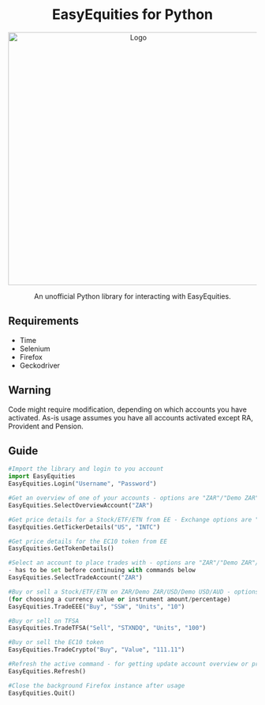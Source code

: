 <h1 align="center">EasyEquities for Python</h1>

<p align="center">
  <img width="512" src="https://github.com/lohanjs/images/blob/main/EasyEquities.png?raw=true" alt="Logo">
</p>

<p align="center">An unofficial Python library for interacting with EasyEquities.</p>

## Requirements
- Time
- Selenium
- Firefox
- Geckodriver

## Warning
Code might require modification, depending on which accounts you have activated. As-is usage assumes you have all accounts activated except RA, Provident and Pension.

## Guide
```python
#Import the library and login to you account
import EasyEquities
EasyEquities.Login("Username", "Password")

#Get an overview of one of your accounts - options are "ZAR"/"Demo ZAR"/"TFSA"/"USD"/"Demo USD"/"AUD"
EasyEquities.SelectOverviewAccount("ZAR")

#Get price details for a Stock/ETF/ETN from EE - Exchange options are "ZA"/"US"/"AU"
EasyEquities.GetTickerDetails("US", "INTC")

#Get price details for the EC10 token from EE
EasyEquities.GetTokenDetails()

#Select an account to place trades with - options are "ZAR"/"Demo ZAR"/"TFSA"/"USD"/"Demo USD"/"AUD"
- has to be set before continuing with commands below
EasyEquities.SelectTradeAccount("ZAR")

#Buy or sell a Stock/ETF/ETN on ZAR/Demo ZAR/USD/Demo USD/AUD - options are "Buy"/"Sell", "Value"/"Units" 
(for choosing a currency value or instrument amount/percentage)
EasyEquities.TradeEEE("Buy", "SSW", "Units", "10")

#Buy or sell on TFSA
EasyEquities.TradeTFSA("Sell", "STXNDQ", "Units", "100")

#Buy or sell the EC10 token
EasyEquities.TradeCrypto("Buy", "Value", "111.11")

#Refresh the active command - for getting update account overview or price details
EasyEquities.Refresh()

#Close the background Firefox instance after usage
EasyEquities.Quit()
```
